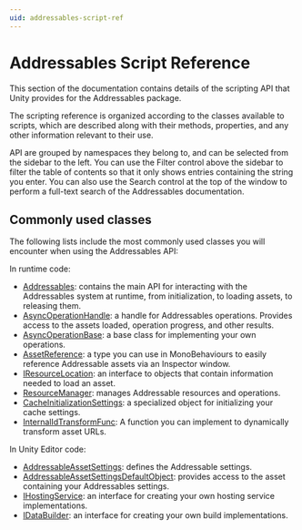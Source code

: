 ```yaml
---
uid: addressables-script-ref
---
```


# Addressables Script Reference

This section of the documentation contains details of the scripting API that Unity provides for the Addressables package.

The scripting reference is organized according to the classes available to scripts, which are described along with their methods, properties, and any other information relevant to their use.

API are grouped by namespaces they belong to, and can be selected from the sidebar to the left. You can use the Filter control above the sidebar to filter the table of contents so that it only shows entries containing the string you enter. You can also use the Search control at the top of the window to perform a full-text search of the Addressables documentation.

## Commonly used classes

The following lists include the most commonly used classes you will encounter when using the Addressables API:

In runtime code:

* [Addressables]: contains the main API for interacting with the Addressables system at runtime, from initialization, to loading assets, to releasing them.
* [AsyncOperationHandle]: a handle for Addressables operations. Provides access to the assets loaded, operation progress, and other results.
* [AsyncOperationBase]: a base class for implementing your own operations.
* [AssetReference]: a type you can use in MonoBehaviours to easily reference Addressable assets via an Inspector window.
* [IResourceLocation]: an interface to objects that contain information needed to load an asset.
* [ResourceManager]: manages Addressable resources and operations.
* [CacheInitializationSettings]: a specialized object for initializing your cache settings.
* [InternalIdTransformFunc]: A function you can implement to dynamically transform asset URLs.

In Unity Editor code:

* [AddressableAssetSettings]: defines the Addressable settings.
* [AddressableAssetSettingsDefaultObject]: provides access to the asset containing your Addressables settings.
* [IHostingService]: an interface for creating your own hosting service implementations.
* [IDataBuilder]: an interface for creating your own build implementations.


[Addressables]: xref:UnityEngine.AddressableAssets.Addressables
[AsyncOperationHandle]: xref:UnityEngine.ResourceManagement.AsyncOperations.AsyncOperationHandle
[AsyncOperationBase]: xref:UnityEngine.ResourceManagement.AsyncOperations.AsyncOperationBase`1
[IResourceLocation]: xref:UnityEngine.ResourceManagement.ResourceLocations.IResourceLocation
[CacheInitializationSettings]: xref:UnityEditor.AddressableAssets.Settings.CacheInitializationSettings
[InternalIdTransformFunc]: xref:UnityEngine.ResourceManagement.ResourceManager.InternalIdTransformFunc
[AssetReference]: xref:UnityEngine.AddressableAssets.AssetReference
[AddressableAssetSettings]: xref:UnityEditor.AddressableAssets.Settings.AddressableAssetSettings
[AddressableAssetSettingsDefaultObject]: xref:UnityEditor.AddressableAssets.AddressableAssetSettingsDefaultObject
[IHostingService]: xref:UnityEditor.AddressableAssets.HostingServices.IHostingService
[IDataBuilder]: xref:UnityEditor.AddressableAssets.Build.IDataBuilder
[ResourceManager]: xref:UnityEngine.ResourceManagement.ResourceManager
